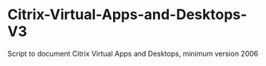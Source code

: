 # Citrix-Virtual-Apps-and-Desktops-V3
Script to document Citrix Virtual Apps and Desktops, minimum version 2006
